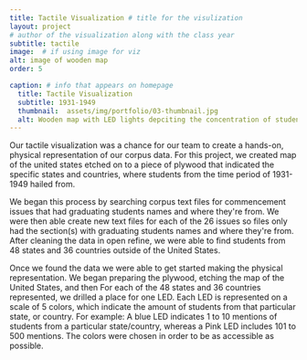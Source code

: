 ```yaml
---
title: Tactile Visualization # title for the visulization
layout: project
# author of the visualization along with the class year 
subtitle: tactile
image:  # if using image for viz
alt: image of wooden map
order: 5

caption: # info that appears on homepage
  title: Tactile Visualization 
  subtitle: 1931-1949
  thumbnail:  assets/img/portfolio/03-thumbnail.jpg
  alt: Wooden map with LED lights depciting the concentration of students graduated from each state
---
```

<!--  
insert visualization code or embedding here
If using an image file for viz, use image variable in header
--> 

Our tactile visualization was a chance for our team to create a hands-on, physical representation of our corpus data. For this project, we created map of the united states etched on to a piece of plywood that indicated the specific states and countries, where students from the time period of 1931-1949 hailed from. 

We began this process by searching corpus text files for commencement issues that had graduating students names and where they're from. We were then able create new text files for each of the 26 issues so files only had the section(s) with graduating students names and where they're from. After cleaning the data in open refine,  we were able to find students from 48 states and 36 countries outside of the United States. 


Once we found the data we were able to get started making the physical representation. We began preparing the plywood, etching the map of the United States, and then For each of the 48 states and 36 countries represented, we drilled a place for one LED. Each LED  is represented on a scale of 5 colors, which indicate the amount of students from that particular state, or country. For example: A blue LED indicates 1 to 10 mentions of students from a particular state/country, whereas a Pink LED includes 101 to 500 mentions. The colors were chosen in order to be as accessible as possible. 
<!--  
Insert your description for the project here.
--> 


